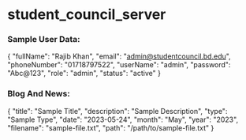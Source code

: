 # student_council_server

### Sample User Data:
{
    "fullName": "Rajib Khan",
    "email": "admin@studentcouncil.bd.edu",
    "phoneNumber": "01718797522",
    "userName": "admin",
    "password": "Abc@123",
    "role": "admin",
    "status": "active" 
}

### Blog And News:
{
  "title": "Sample Title",
  "description": "Sample Description",
  "type": "Sample Type",
  "date": "2023-05-24",
  "month": "May",
  "year": "2023",
  "filename": "sample-file.txt",
  "path": "/path/to/sample-file.txt"
}

